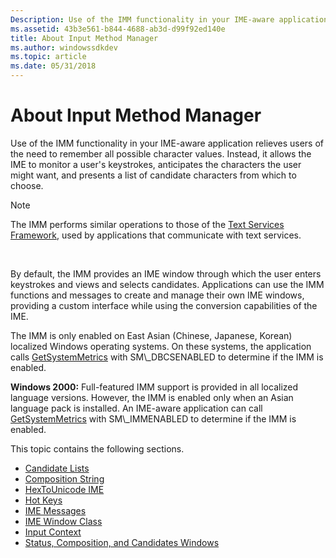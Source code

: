 ```yaml
---
Description: Use of the IMM functionality in your IME-aware application relieves users of the need to remember all possible character values.
ms.assetid: 43b3e561-b844-4688-ab3d-d99f92ed140e
title: About Input Method Manager
ms.author: windowssdkdev
ms.topic: article
ms.date: 05/31/2018
---
```


# About Input Method Manager

Use of the IMM functionality in your IME-aware application relieves users of the need to remember all possible character values. Instead, it allows the IME to monitor a user's keystrokes, anticipates the characters the user might want, and presents a list of candidate characters from which to choose.

> [!Note]  
> The IMM performs similar operations to those of the [Text Services Framework](https://msdn.microsoft.com/en-us/library/ms629032(v=VS.85).aspx), used by applications that communicate with text services.

 

By default, the IMM provides an IME window through which the user enters keystrokes and views and selects candidates. Applications can use the IMM functions and messages to create and manage their own IME windows, providing a custom interface while using the conversion capabilities of the IME.

The IMM is only enabled on East Asian (Chinese, Japanese, Korean) localized Windows operating systems. On these systems, the application calls [GetSystemMetrics](https://msdn.microsoft.com/library/ms724385(v=VS.85).aspx) with SM\_DBCSENABLED to determine if the IMM is enabled.

**Windows 2000:** Full-featured IMM support is provided in all localized language versions. However, the IMM is enabled only when an Asian language pack is installed. An IME-aware application can call [GetSystemMetrics](https://msdn.microsoft.com/library/ms724385(v=VS.85).aspx) with SM\_IMMENABLED to determine if the IMM is enabled.

This topic contains the following sections.

-   [Candidate Lists](candidate-lists.md)
-   [Composition String](composition-string.md)
-   [HexToUnicode IME](hextounicode-ime.md)
-   [Hot Keys](hot-keys.md)
-   [IME Messages](ime-messages.md)
-   [IME Window Class](ime-window-class.md)
-   [Input Context](input-context.md)
-   [Status, Composition, and Candidates Windows](status--composition--and-candidates-windows.md)

 

 




